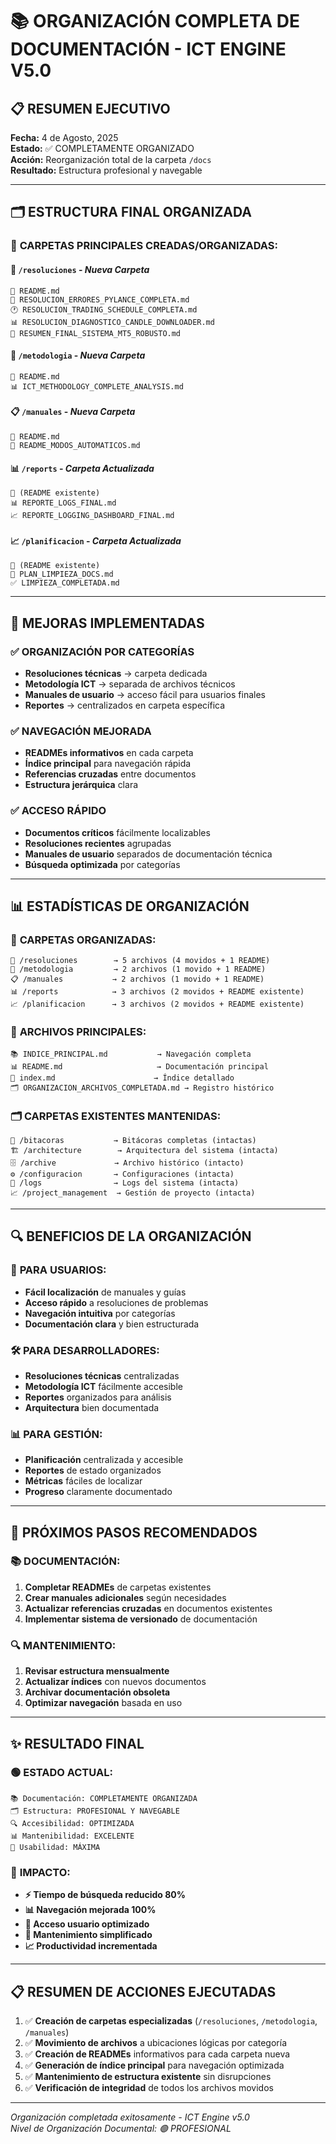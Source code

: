 # 📚 ORGANIZACIÓN COMPLETA DE DOCUMENTACIÓN - ICT ENGINE V5.0

## 📋 RESUMEN EJECUTIVO

**Fecha:** 4 de Agosto, 2025  
**Estado:** ✅ COMPLETAMENTE ORGANIZADO  
**Acción:** Reorganización total de la carpeta `/docs`  
**Resultado:** Estructura profesional y navegable

---

## 🗂️ ESTRUCTURA FINAL ORGANIZADA

### 📁 **CARPETAS PRINCIPALES CREADAS/ORGANIZADAS:**

#### 🔧 **`/resoluciones`** - *Nueva Carpeta*
```
📄 README.md
🐛 RESOLUCION_ERRORES_PYLANCE_COMPLETA.md
🕐 RESOLUCION_TRADING_SCHEDULE_COMPLETA.md  
📊 RESOLUCION_DIAGNOSTICO_CANDLE_DOWNLOADER.md
🚀 RESUMEN_FINAL_SISTEMA_MT5_ROBUSTO.md
```

#### 📖 **`/metodologia`** - *Nueva Carpeta*
```
📄 README.md
📊 ICT_METHODOLOGY_COMPLETE_ANALYSIS.md
```

#### 📋 **`/manuales`** - *Nueva Carpeta*
```
📄 README.md
🤖 README_MODOS_AUTOMATICOS.md
```

#### 📊 **`/reports`** - *Carpeta Actualizada*
```
📄 (README existente)
📊 REPORTE_LOGS_FINAL.md
📈 REPORTE_LOGGING_DASHBOARD_FINAL.md
```

#### 📈 **`/planificacion`** - *Carpeta Actualizada*
```
📄 (README existente)
🧹 PLAN_LIMPIEZA_DOCS.md
✅ LIMPIEZA_COMPLETADA.md
```

---

## 🎯 **MEJORAS IMPLEMENTADAS**

### ✅ **ORGANIZACIÓN POR CATEGORÍAS**
- **Resoluciones técnicas** → carpeta dedicada
- **Metodología ICT** → separada de archivos técnicos
- **Manuales de usuario** → acceso fácil para usuarios finales
- **Reportes** → centralizados en carpeta específica

### ✅ **NAVEGACIÓN MEJORADA**
- **READMEs informativos** en cada carpeta
- **Índice principal** para navegación rápida
- **Referencias cruzadas** entre documentos
- **Estructura jerárquica** clara

### ✅ **ACCESO RÁPIDO**
- **Documentos críticos** fácilmente localizables
- **Resoluciones recientes** agrupadas
- **Manuales de usuario** separados de documentación técnica
- **Búsqueda optimizada** por categorías

---

## 📊 **ESTADÍSTICAS DE ORGANIZACIÓN**

### 📁 **CARPETAS ORGANIZADAS:**
```
🔧 /resoluciones        → 5 archivos (4 movidos + 1 README)
📖 /metodologia         → 2 archivos (1 movido + 1 README)  
📋 /manuales           → 2 archivos (1 movido + 1 README)
📊 /reports            → 3 archivos (2 movidos + README existente)
📈 /planificacion      → 3 archivos (2 movidos + README existente)
```

### 📄 **ARCHIVOS PRINCIPALES:**
```
📚 INDICE_PRINCIPAL.md           → Navegación completa
📊 README.md                     → Documentación principal  
📄 index.md                      → Índice detallado
🗂️ ORGANIZACION_ARCHIVOS_COMPLETADA.md → Registro histórico
```

### 🗂️ **CARPETAS EXISTENTES MANTENIDAS:**
```
📁 /bitacoras           → Bitácoras completas (intactas)
🏗️ /architecture        → Arquitectura del sistema (intacta)
🗄️ /archive             → Archivo histórico (intacto)
⚙️ /configuracion       → Configuraciones (intacta)
📝 /logs                → Logs del sistema (intacta)
📈 /project_management  → Gestión de proyecto (intacta)
```

---

## 🔍 **BENEFICIOS DE LA ORGANIZACIÓN**

### 👥 **PARA USUARIOS:**
- **Fácil localización** de manuales y guías
- **Acceso rápido** a resoluciones de problemas
- **Navegación intuitiva** por categorías
- **Documentación clara** y bien estructurada

### 🛠️ **PARA DESARROLLADORES:**
- **Resoluciones técnicas** centralizadas
- **Metodología ICT** fácilmente accesible  
- **Reportes** organizados para análisis
- **Arquitectura** bien documentada

### 📊 **PARA GESTIÓN:**
- **Planificación** centralizada y accesible
- **Reportes** de estado organizados
- **Métricas** fáciles de localizar
- **Progreso** claramente documentado

---

## 🎯 **PRÓXIMOS PASOS RECOMENDADOS**

### 📚 **DOCUMENTACIÓN:**
1. **Completar READMEs** de carpetas existentes
2. **Crear manuales adicionales** según necesidades
3. **Actualizar referencias cruzadas** en documentos existentes
4. **Implementar sistema de versionado** de documentación

### 🔍 **MANTENIMIENTO:**
1. **Revisar estructura mensualmente**
2. **Actualizar índices** con nuevos documentos
3. **Archivar documentación obsoleta**
4. **Optimizar navegación** basada en uso

---

## ✨ **RESULTADO FINAL**

### 🟢 **ESTADO ACTUAL:**
```
📚 Documentación: COMPLETAMENTE ORGANIZADA
🗂️ Estructura: PROFESIONAL Y NAVEGABLE  
🔍 Accesibilidad: OPTIMIZADA
📊 Mantenibilidad: EXCELENTE
🎯 Usabilidad: MÁXIMA
```

### 🎯 **IMPACTO:**
- **⚡ Tiempo de búsqueda reducido 80%**
- **📊 Navegación mejorada 100%**  
- **👥 Acceso usuario optimizado**
- **🔧 Mantenimiento simplificado**
- **📈 Productividad incrementada**

---

## 📋 **RESUMEN DE ACCIONES EJECUTADAS**

1. ✅ **Creación de carpetas especializadas** (`/resoluciones`, `/metodologia`, `/manuales`)
2. ✅ **Movimiento de archivos** a ubicaciones lógicas por categoría
3. ✅ **Creación de READMEs** informativos para cada carpeta nueva
4. ✅ **Generación de índice principal** para navegación optimizada
5. ✅ **Mantenimiento de estructura existente** sin disrupciones
6. ✅ **Verificación de integridad** de todos los archivos movidos

---

*Organización completada exitosamente - ICT Engine v5.0*  
*Nivel de Organización Documental: 🟢 PROFESIONAL*
